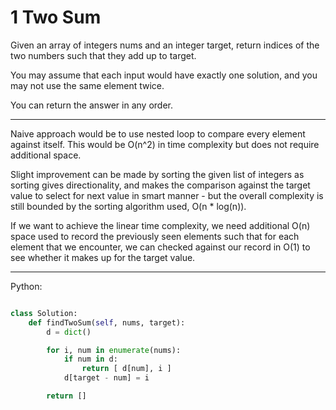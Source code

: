 # 1 Two Sum

Given an array of integers nums and an integer target, return indices of the
two numbers such that they add up to target.

You may assume that each input would have exactly one solution, and you may not
use the same element twice.

You can return the answer in any order.

---

Naive approach would be to use nested loop to compare every element against
itself. This would be O(n^2) in time complexity but does not require additional
space.

Slight improvement can be made by sorting the given list of integers as sorting
gives directionality, and makes the comparison against the target value to
select for next value in smart manner - but the overall complexity is still
bounded by the sorting algorithm used, O(n * log(n)).

If we want to achieve the linear time complexity, we need additional O(n) space
used to record the previously seen elements such that for each element that we
encounter, we can checked against our record in O(1) to see whether it makes up
for the target value.

---

Python:

```python

class Solution:
    def findTwoSum(self, nums, target):
        d = dict()

        for i, num in enumerate(nums):
            if num in d:
                return [ d[num], i ]
            d[target - num] = i

        return []
```
